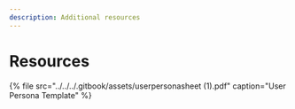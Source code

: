 ```yaml
---
description: Additional resources
---
```


# Resources



{% file src="../../../.gitbook/assets/userpersonasheet \(1\).pdf" caption="User Persona Template" %}

